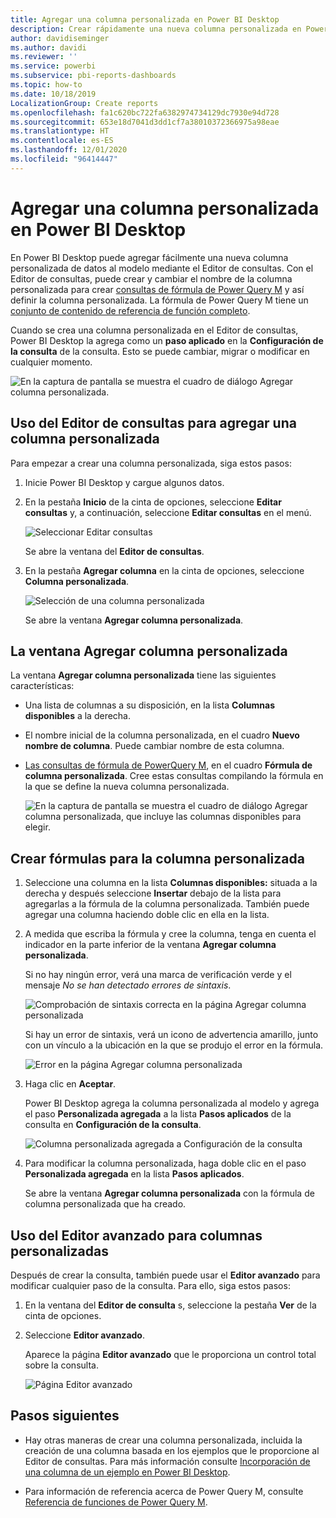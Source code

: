 ```yaml
---
title: Agregar una columna personalizada en Power BI Desktop
description: Crear rápidamente una nueva columna personalizada en Power BI Desktop
author: davidiseminger
ms.author: davidi
ms.reviewer: ''
ms.service: powerbi
ms.subservice: pbi-reports-dashboards
ms.topic: how-to
ms.date: 10/18/2019
LocalizationGroup: Create reports
ms.openlocfilehash: fa1c620bc722fa6382974734129dc7930e94d728
ms.sourcegitcommit: 653e18d7041d3dd1cf7a38010372366975a98eae
ms.translationtype: HT
ms.contentlocale: es-ES
ms.lasthandoff: 12/01/2020
ms.locfileid: "96414447"
---
```

# <a name="add-a-custom-column-in-power-bi-desktop"></a>Agregar una columna personalizada en Power BI Desktop

En Power BI Desktop puede agregar fácilmente una nueva columna personalizada de datos al modelo mediante el Editor de consultas. Con el Editor de consultas, puede crear y cambiar el nombre de la columna personalizada para crear [consultas de fórmula de Power Query M](/powerquery-m/quick-tour-of-the-power-query-m-formula-language) y así definir la columna personalizada. La fórmula de Power Query M tiene un [conjunto de contenido de referencia de función completo](/powerquery-m/power-query-m-function-reference). 

Cuando se crea una columna personalizada en el Editor de consultas, Power BI Desktop la agrega como un **paso aplicado** en la **Configuración de la consulta** de la consulta. Esto se puede cambiar, migrar o modificar en cualquier momento.

![En la captura de pantalla se muestra el cuadro de diálogo Agregar columna personalizada.](media/desktop-add-custom-column/add-custom-column_01.png)

## <a name="use-query-editor-to-add-a-custom-column"></a>Uso del Editor de consultas para agregar una columna personalizada

Para empezar a crear una columna personalizada, siga estos pasos:

1. Inicie Power BI Desktop y cargue algunos datos.

2. En la pestaña **Inicio** de la cinta de opciones, seleccione **Editar consultas** y, a continuación, seleccione **Editar consultas** en el menú.

   ![Seleccionar Editar consultas](media/desktop-add-custom-column/add-column-from-example_02.png)

   Se abre la ventana del **Editor de consultas**. 

2. En la pestaña **Agregar columna** en la cinta de opciones, seleccione **Columna personalizada**.

   ![Selección de una columna personalizada](media/desktop-add-custom-column/add-custom-column_02.png)

   Se abre la ventana **Agregar columna personalizada**.

## <a name="the-add-custom-column-window"></a>La ventana Agregar columna personalizada

La ventana **Agregar columna personalizada** tiene las siguientes características: 
- Una lista de columnas a su disposición, en la lista **Columnas disponibles** a la derecha.

- El nombre inicial de la columna personalizada, en el cuadro **Nuevo nombre de columna**. Puede cambiar nombre de esta columna.

- [Las consultas de fórmula de PowerQuery M](/powerquery-m/power-query-m-function-reference), en el cuadro **Fórmula de columna personalizada**. Cree estas consultas compilando la fórmula en la que se define la nueva columna personalizada. 

   ![En la captura de pantalla se muestra el cuadro de diálogo Agregar columna personalizada, que incluye las columnas disponibles para elegir.](media/desktop-add-custom-column/add-custom-column_03.png)

## <a name="create-formulas-for-your-custom-column"></a>Crear fórmulas para la columna personalizada

1. Seleccione una columna en la lista **Columnas disponibles:** situada a la derecha y después seleccione **Insertar** debajo de la lista para agregarlas a la fórmula de la columna personalizada. También puede agregar una columna haciendo doble clic en ella en la lista.

2. A medida que escriba la fórmula y cree la columna, tenga en cuenta el indicador en la parte inferior de la ventana **Agregar columna personalizada**. 

   Si no hay ningún error, verá una marca de verificación verde y el mensaje *No se han detectado errores de sintaxis*.

   ![Comprobación de sintaxis correcta en la página Agregar columna personalizada](media/desktop-add-custom-column/add-custom-column_04.png)

   Si hay un error de sintaxis, verá un icono de advertencia amarillo, junto con un vínculo a la ubicación en la que se produjo el error en la fórmula.

   ![Error en la página Agregar columna personalizada](media/desktop-add-custom-column/add-custom-column_05.png)

3. Haga clic en **Aceptar**. 

   Power BI Desktop agrega la columna personalizada al modelo y agrega el paso **Personalizada agregada** a la lista **Pasos aplicados** de la consulta en **Configuración de la consulta**.

   ![Columna personalizada agregada a Configuración de la consulta](media/desktop-add-custom-column/add-custom-column_06.png)

4. Para modificar la columna personalizada, haga doble clic en el paso **Personalizada agregada** en la lista **Pasos aplicados**. 

   Se abre la ventana **Agregar columna personalizada** con la fórmula de columna personalizada que ha creado.

## <a name="use-the-advanced-editor-for-custom-columns"></a>Uso del Editor avanzado para columnas personalizadas

Después de crear la consulta, también puede usar el **Editor avanzado** para modificar cualquier paso de la consulta. Para ello, siga estos pasos:

1. En la ventana del **Editor de consulta** s, seleccione la pestaña **Ver** de la cinta de opciones. 

2. Seleccione **Editor avanzado**.

   Aparece la página **Editor avanzado** que le proporciona un control total sobre la consulta. 

   ![Página Editor avanzado](media/desktop-add-custom-column/add-custom-column_07.png)

   
## <a name="next-steps"></a>Pasos siguientes

- Hay otras maneras de crear una columna personalizada, incluida la creación de una columna basada en los ejemplos que le proporcione al Editor de consultas. Para más información consulte [Incorporación de una columna de un ejemplo en Power BI Desktop](desktop-add-column-from-example.md).

- Para información de referencia acerca de Power Query M, consulte [Referencia de funciones de Power Query M](/powerquery-m/power-query-m-function-reference).